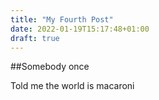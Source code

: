 ```yaml
---
title: "My Fourth Post"
date: 2022-01-19T15:17:48+01:00
draft: true
---
```


##Somebody once

Told me the world is macaroni